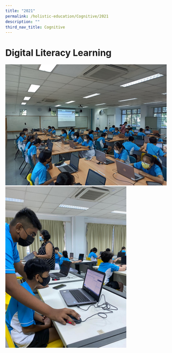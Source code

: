 ```yaml
---
title: "2021"
permalink: /holistic-education/Cognitive/2021
description: ""
third_nav_title: Cognitive
---
```

# Digital Literacy Learning

![](/images/Digital%20Lit.jpeg)
<img src="/images/Digital%20Lit%203.jpeg" 
     style="width:75%">